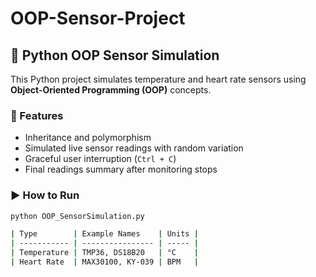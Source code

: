 # OOP-Sensor-Project
## 🧠 Python OOP Sensor Simulation

This Python project simulates temperature and heart rate sensors using **Object-Oriented Programming (OOP)** concepts.

### 🔧 Features
- Inheritance and polymorphism
- Simulated live sensor readings with random variation
- Graceful user interruption (`Ctrl + C`)
- Final readings summary after monitoring stops

### ▶️ How to Run
```bash
python OOP_SensorSimulation.py

| Type        | Example Names    | Units |
| ----------- | ---------------- | ----- |
| Temperature | TMP36, DS18B20   | °C    |
| Heart Rate  | MAX30100, KY-039 | BPM   |
